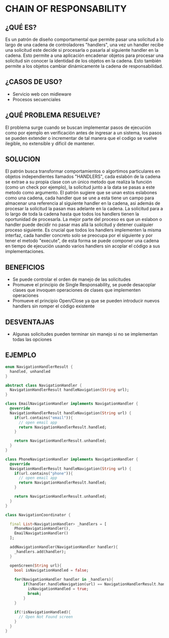 # CHAIN OF RESPONSABILITY

## ¿QUÉ ES?
Es un patrón de diseño comportamental que permite pasar una solicitud a lo largo de una cadena de controladores "handlers", una vez un handler recibe una solicitud este decide si procesarla o pasarla al siguiente handler en la cadena. Esto permite a una aplicación encadenar objetos para procesar una solicitud sin conocer la identidad de los objetos en la cadena. Esto también permite a los objetos cambiar dinámicamente la cadena de responsabilidad.

## ¿CASOS DE USO?
- Servicio web con midleware
- Procesos secuenciales

## ¿QUÉ PROBLEMA RESUELVE?
El problema surge cuando se buscan implementar pasos de ejecución como por ejemplo en verificación antes de ingresar a un sistema, los pasos se pueden extender o incrementar de tal manera que el codigo se vuelve ilegible, no extensible y dificil de mantener.


## SOLUCION
El patrón busca transformar comportamientos o algortimos particulares en objetos independientes llamados "HANDLERS", cada eslabón de la cadena se extrae a su propia clase con un único metodo que realiza la función (como un check por ejemplo), la solicitud junto a la data se pasas a este metodo como argumento. El patrón sugiere que se unan estos eslabones como una cadena, cada handler que se une a esta tiene un campo para almacenar una referencia al siguiente handler en la cadena, asi además de procesar la solicitud la pasan mas adelante en la cadena. La solicitud para a lo largo de toda la cadena hasta que todos los handlers tienen la oportunidad de procesarla. La mejor parte del proceso es que un eslabon o handler puede decidir no pasar mas allá la solicitud y detener cualquier proceso siguiente. Es crucial que todos los handlers implementen la misma interfaz, cada handler concreto solo se preocupa por el siguiente y por tener el metodo "execute", de esta forma se puede componer una cadena en tiempo de ejecución usando varios handlers sin acoplar el código a sus implementaciones. 

## BENEFICIOS 
- Se puede controlar el orden de manejo de las solicitudes
- Promueve el principio de Single Responsability, se puede desacoplar clases que invoquen operaciones de clases que implementen operaciones
- Promueve el principio Open/Close ya que se pueden introducir nuevos handlers sin romper el código existente 

## DESVENTAJAS
- Algunas solicitudes pueden terminar sin manejo si no se implementan todas las opciones 

## EJEMPLO
```Dart
enum NavigationHandlerResult {
  handled, unhandled
}

abstract class NavigationHandler {
  NavigationHandlerResult handleNavigation(String url);
}

class EmailNavigationHandler implements NavigationHandler {
  @override
  NavigationHandlerResult handleNavigation(String url) {
    if(url.contains("email")){
      // open email app
      return NavigationHandlerResult.handled;
    }

    return NavigationHandlerResult.unhandled;
  }
}

class PhoneNavigationHandler implements NavigationHandler {
  @override
  NavigationHandlerResult handleNavigation(String url) {
    if(url.contains("phone")){
      // open email app
      return NavigationHandlerResult.handled;
    }

    return NavigationHandlerResult.unhandled;
  }
}

class NavigationCoordinator {

  final List<NavigationHandler> _handlers = [
    PhoneNavigationHandler(),
    EmailNavigationHandler()
  ];

  addNavigationHandler(NavigationHandler handler){
    _handlers.add(handler);
  }

  openScreen(String url){
    bool isNavigationHandled = false;
    
    for(NavigationHandler handler in _handlers){
        if(handler.handleNavigation(url) == NavigationHandlerResult.handled){
          isNavigationHandled = true;
          break;
        }
    }
    
    if(!isNavigationHandled){
      // Open Not Found screen
    }
  }
}
````